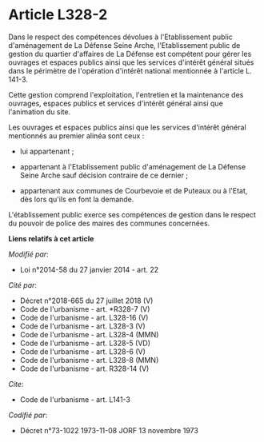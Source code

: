 # Article L328-2

Dans le respect des compétences dévolues à l'Etablissement public d'aménagement de La Défense Seine Arche, l'Etablissement
public de gestion du quartier d'affaires de La Défense est compétent pour gérer les ouvrages et espaces publics ainsi que les
services d'intérêt général situés dans le périmètre de l'opération d'intérêt national mentionnée à l'article L. 141-3. 

Cette gestion comprend l'exploitation, l'entretien et la maintenance des ouvrages, espaces publics et services d'intérêt
général ainsi que l'animation du site. 

Les ouvrages et espaces publics ainsi que les services d'intérêt général mentionnés au premier alinéa sont ceux :

- lui appartenant ;

- appartenant à l'Etablissement public d'aménagement de La Défense Seine Arche sauf décision contraire de ce dernier ;

- appartenant aux communes de Courbevoie et de Puteaux ou à l'Etat, dès lors qu'ils en font la demande. 

L'établissement public exerce ses compétences de gestion dans le respect du pouvoir de police des maires des communes
concernées.

**Liens relatifs à cet article**

_Modifié par_:

  - Loi n°2014-58 du 27 janvier 2014 - art. 22

_Cité par_:

  - Décret n°2018-665 du 27 juillet 2018 (V)
  - Code de l'urbanisme - art. *R328-7 (V)
  - Code de l'urbanisme - art. L328-16 (V)
  - Code de l'urbanisme - art. L328-3 (V)
  - Code de l'urbanisme - art. L328-4 (MMN)
  - Code de l'urbanisme - art. L328-5 (VD)
  - Code de l'urbanisme - art. L328-6 (V)
  - Code de l'urbanisme - art. L328-8 (MMN)
  - Code de l'urbanisme - art. R328-14 (V)

_Cite_:

  - Code de l'urbanisme - art. L141-3

_Codifié par_:

  - Décret n°73-1022 1973-11-08 JORF 13 novembre 1973
